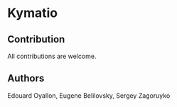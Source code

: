 Kymatio
=======


## Contribution

All contributions are welcome.


## Authors

Edouard Oyallon, Eugene Belilovsky, Sergey Zagoruyko
